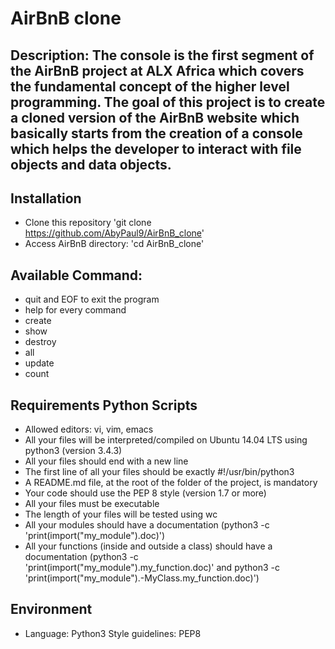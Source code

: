 # AirBnB clone

## Description: The console is the first segment of the AirBnB project at ALX Africa which covers the fundamental concept of the higher level programming. The goal of this project is to create a cloned version of the AirBnB website which basically starts from the creation of a console which helps the developer to interact with file objects and data objects.

## Installation
* Clone this repository 'git clone https://github.com/AbyPaul9/AirBnB_clone'
* Access AirBnB directory: 'cd AirBnB_clone'

## Available Command:
* quit and EOF to exit the program
* help for every command 
* create
* show 
* destroy
* all 
* update
* count

## Requirements Python Scripts
* Allowed editors: vi, vim, emacs
* All your files will be interpreted/compiled on Ubuntu 14.04 LTS using python3 (version 3.4.3)
* All your files should end with a new line
* The first line of all your files should be exactly #!/usr/bin/python3
* A README.md file, at the root of the folder of the project, is mandatory
* Your code should use the PEP 8 style (version 1.7 or more)
* All your files must be executable
* The length of your files will be tested using wc
* All your modules should have a documentation (python3 -c 'print(import("my_module").doc)')
* All your functions (inside and outside a class) should have a documentation (python3 -c 'print(import("my_module").my_function.doc)' and python3 -c 'print(import("my_module").-MyClass.my_function.doc)')

## Environment
* Language: Python3 Style guidelines: PEP8
